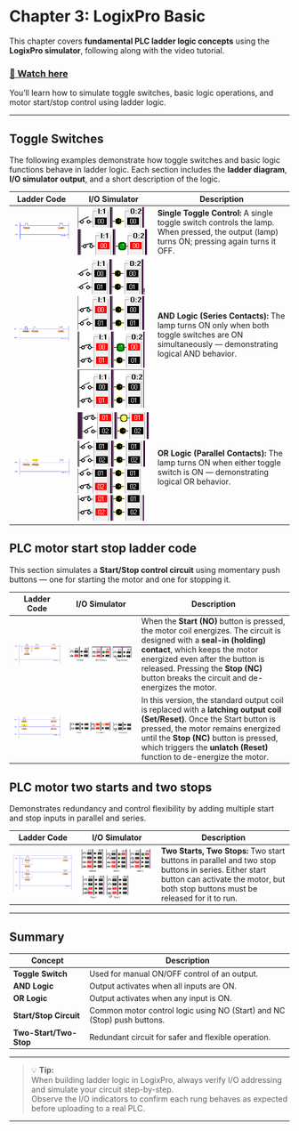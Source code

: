 # Chapter 3: LogixPro Basic

This chapter covers **fundamental PLC ladder logic concepts** using the **LogixPro simulator**, following along with the video tutorial.

### [🎥 Watch here](https://www.youtube.com/watch?v=gMZKQE3zW7c&t=1s)

You’ll learn how to simulate toggle switches, basic logic operations, and motor start/stop control using ladder logic.

---
## Toggle Switches
The following examples demonstrate how toggle switches and basic logic functions behave in ladder logic.  Each section includes the **ladder diagram**, **I/O simulator output**, and a short description of the logic.

| Ladder Code | I/O Simulator | Description |
|-----------|--------------|-------------|
|![toggle](image.png)|![alt text](image-1.png)![alt text](image-2.png)|**Single Toggle Control:** A single toggle switch controls the lamp. When pressed, the output (lamp) turns ON; pressing again turns it OFF.|
|![AND](image-3.png)|![alt text](image-4.png)!![alt text](image-5.png) ![alt text](image-6.png)![alt text](image-7.png)|**AND Logic (Series Contacts):** The lamp turns ON only when both toggle switches are ON simultaneously — demonstrating logical AND behavior. |
|![alt text](image-9.png)|![alt text](image-10.png)![alt text](image-11.png)![alt text](image-12.png)![alt text](image-13.png)| **OR Logic (Parallel Contacts):** The lamp turns ON when either toggle switch is ON — demonstrating logical OR behavior.|


## PLC motor start stop ladder code
This section simulates a **Start/Stop control circuit** using momentary push buttons — one for starting the motor and one for stopping it.

| Ladder Code | I/O Simulator | Description |
|-----------|--------------|-------------|
|![alt text](image-14.png)|![alt text](image-27.png)| When the **Start (NO)** button is pressed, the motor coil energizes. The circuit is designed with a **seal-in (holding) contact**, which keeps the motor energized even after the button is released. Pressing the **Stop (NC)** button breaks the circuit and de-energizes the motor. |
|![alt text](image-24.png)|![alt text](image-28.png)|In this version, the standard output coil is replaced with a **latching output coil (Set/Reset)**. Once the Start button is pressed, the motor remains energized until the **Stop (NC)** button is pressed, which triggers the **unlatch (Reset)** function to de-energize the motor.|

## PLC motor two starts and two stops
Demonstrates redundancy and control flexibility by adding multiple start and stop inputs in parallel and series.

| Ladder Code | I/O Simulator | Description |
|-----------|--------------|-------------|
|![alt text](image-25.png)|![alt text](image-26.png)|**Two Starts, Two Stops:** Two start buttons in parallel and two stop buttons in series. Either start button can activate the motor, but both stop buttons must be released for it to run.|
---

## Summary

| Concept | Description |
|----------|--------------|
| **Toggle Switch** | Used for manual ON/OFF control of an output. |
| **AND Logic** | Output activates when all inputs are ON. |
| **OR Logic** | Output activates when any input is ON. |
| **Start/Stop Circuit** | Common motor control logic using NO (Start) and NC (Stop) push buttons. |
| **Two-Start/Two-Stop** | Redundant circuit for safer and flexible operation. |

---

> 💡 **Tip:**  
> When building ladder logic in LogixPro, always verify I/O addressing and simulate your circuit step-by-step.  
> Observe the I/O indicators to confirm each rung behaves as expected before uploading to a real PLC.

---

